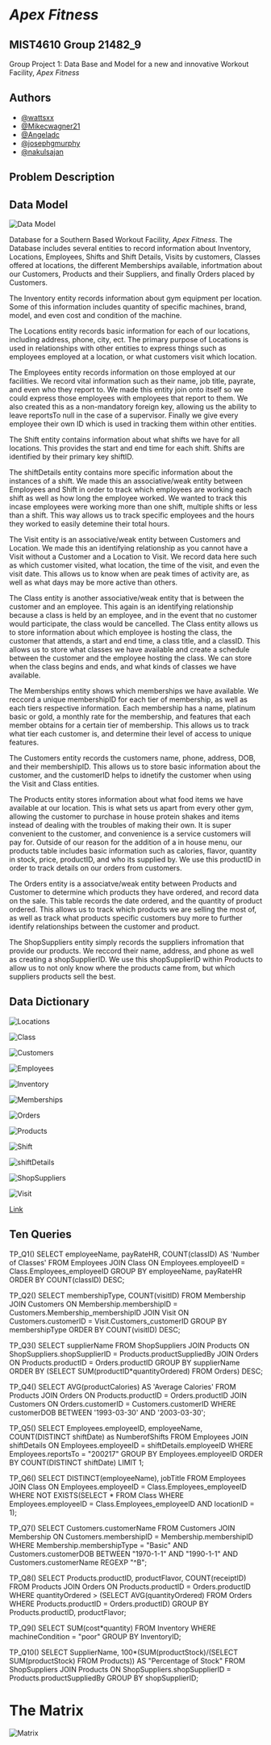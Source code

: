 
# *Apex Fitness*
## MIST4610 Group 21482_9

Group Project 1: Data Base and Model for a new and innovative Workout Facility, *Apex Fitness*


## Authors

- [@wattsxx](https://www.github.com/wattsxx)
- [@Mikecwagner21](https://www.github.com/Mikecwagner21)
- [@Angeladc](https://www.github.com/Angeladc)
- [@josephgmurphy](https://www.github.com/josephgmurphy)
- [@nakulsajan](https://www.github.com/nakulsajan)
## Problem Description


## Data Model

![Data Model](https://github.com/wattsxx/GroupProjectDataModel/blob/main/GroupProjectDataModel.png)

Database for a Southern Based Workout Facility, *Apex Fitness*. The Database includes several entities to record information about Inventory, Locations, Employees, Shifts and Shift Details, Visits by customers, Classes offered at locations, the different Memberships available, infortmation about our Customers, Products and their Suppliers, and finally Orders placed by Customers. 

The Inventory entity records information about gym equipment per location. Some of this information includes quantity of specific machines, brand, model, and even cost and condition of the machine. 

The Locations entity records basic information for each of our locations, including address, phone, city, ect. The primary purpose of Locations is used in relationships with other entities to express things such as employees employed at a location, or what customers visit which location. 

The Employees entity records information on those employed at our facilities. We record vital information such as their name, job title, payrate, and even who they report to. We made this entity join onto itself so we could express those employees with employees that report to them. We also created this as a non-mandatory foreign key, allowing us the ability to leave reportsTo null in the case of a supervisor. Finally we give every employee their own ID which is used in tracking them within other entities. 

The Shift entity contains information about what shifts we have for all locations. This provides the start and end time for each shift. Shifts are identified by their primary key shiftID. 

The shiftDetails entity contains more specific information about the instances of a shift. We made this an associative/weak entity between Employees and Shift in order to track which employees are working each shift as well as how long the employee worked. We wanted to track this incase employees were working more than one shift, multiple shifts or less than a shift. This way allows us to track specific employees and the hours they worked to easily detemine their total hours. 

The Visit entity is an associative/weak entity between Customers and Location. We made this an identifying relationship as you cannot have a Visit without a Customer and a Location to Visit. We record data here such as which customer visited, what location, the time of the visit, and even the visit date. This allows us to know when are peak times of activity are, as well as what days may be more active than others. 

The Class entity is another associative/weak entity that is between the customer and an employee. This again is an identifying relationship because a class is held by an employee, and in the event that no customer would participate, the class would be cancelled. The Class entity allows us to store information about which employee is hosting the class, the customer that attends, a start and end time, a class title, and a classID. This allows us to store what classes we have available and create a schedule between the customer and the employee hosting the class. We can store when the class begins and ends, and what kinds of classes we have available. 

The Memberships entity shows which memberships we have available. We reccord a unique membershipID for each tier of membership, as well as each tiers respective information. Each membership has a name, platinum basic or gold, a monthly rate for the membership, and features that each member obtains for a certain tier of membership. This allows us to track what tier each customer is, and determine their level of access to unique features. 

The Customers entity records the customers name, phone, address, DOB, and their membershipID. This allows us to store basic information about the customer, and the customerID helps to idnetify the customer when using the Visit and Class entities.

The Products entity stores information about what food items we have available at our location. This is what sets us apart from every other gym, allowing the customer to purchase in house protein shakes and items instead of dealing with the troubles of making their own. It is super convenient to the customer, and convenience is a service customers will pay for. Outside of our reason for the addition of a in house menu, our products table includes basic information such as calories, flavor, quantity in stock, price, productID, and who its supplied by. We use this productID in order to track details on our orders from customers. 

The Orders entity is a associatve/weak entity between Products and Customer to determine which products they have ordered, and record data on the sale. This table records the date ordered, and the quantity of product ordered. This allows us to track which products we are selling the most of, as well as track what products specific customers buy more to further identify relationships between the customer and product. 

The ShopSuppliers entity simply records the suppliers infromation that provide our products. We reccord their name, address, and phone as well as creating a shopSupplierID. We use this shopSupplierID within Products to allow us to not only know where the products came from, but which suppliers products sell the best. 

## Data Dictionary

![Locations](https://github.com/wattsxx/Data-Dictionary/blob/main/Locations%20Table.png)

![Class](https://github.com/wattsxx/Data-Dictionary/blob/main/Class%20Table.png)

![Customers](https://github.com/wattsxx/Data-Dictionary/blob/main/Customers%20Table.png)

![Employees](https://github.com/wattsxx/Data-Dictionary/blob/main/Employees%20Table.png)

![Inventory](https://github.com/wattsxx/Data-Dictionary/blob/main/Inventory%20Table.png)

![Memberships](https://github.com/wattsxx/Data-Dictionary/blob/main/Membership%20Table.png)

![Orders](https://github.com/wattsxx/Data-Dictionary/blob/main/Orders%20Table.png)

![Products](https://github.com/wattsxx/Data-Dictionary/blob/main/Products%20Table.png)

![Shift](https://github.com/wattsxx/Data-Dictionary/blob/main/Shift%20Table.png)

![shiftDetails](https://github.com/wattsxx/Data-Dictionary/blob/main/shiftDetails%20Table.png)

![ShopSuppliers](https://github.com/wattsxx/Data-Dictionary/blob/main/Shop%20suppliers%20Table.png)

![Visit](https://github.com/wattsxx/Data-Dictionary/blob/main/Visit%20Table.png)


[Link](https://docs.google.com/document/d/1d1Kczm4RgS-gKGNEknKKuGpcYVNTDvc4p7c3umfHKIU/edit?usp=sharing)

## Ten Queries
TP_Q1()
SELECT employeeName, payRateHR, COUNT(classID) AS 'Number of Classes'
FROM Employees
JOIN Class ON Employees.employeeID = Class.Employees_employeeID
GROUP BY employeeName, payRateHR
ORDER BY COUNT(classID) DESC;


TP_Q2()
SELECT membershipType, COUNT(visitID)
FROM Membership
JOIN Customers ON Membership.membershipID = Customers.Membership_membershipID
JOIN Visit ON Customers.customerID = Visit.Customers_customerID
GROUP BY membershipType
ORDER BY COUNT(visitID) DESC;


TP_Q3()
SELECT supplierName
FROM ShopSuppliers
JOIN Products ON ShopSuppliers.shopSupplierID = Products.productSuppliedBy
JOIN Orders ON Products.productID = Orders.productID
GROUP BY supplierName
ORDER BY (SELECT SUM(productID*quantityOrdered) FROM Orders) DESC;


TP_Q4() 
SELECT AVG(productCalories) AS 'Average Calories'
FROM Products
JOIN Orders ON Products.productID = Orders.productID
JOIN Customers ON Orders.customerID = Customers.customerID
WHERE customerDOB BETWEEN '1993-03-30' AND '2003-03-30';


TP_Q5()
SELECT Employees.employeeID, employeeName, COUNT(DISTINCT shiftDate) as NumberofShifts
FROM Employees
JOIN shiftDetails ON Employees.employeeID = shiftDetails.employeeID
WHERE Employees.reportsTo = "200217"
GROUP BY Employees.employeeID
ORDER BY COUNT(DISTINCT shiftDate)
LIMIT 1;


TP_Q6()
SELECT DISTINCT(employeeName), jobTitle
FROM Employees
JOIN Class ON Employees.employeeID = Class.Employees_employeeID
WHERE NOT EXISTS(SELECT * FROM Class WHERE Employees.employeeID = Class.Employees_employeeID AND locationID = 1);


TP_Q7()
SELECT Customers.customerName
FROM Customers
JOIN Membership ON Customers.membershipID = Membership.membershipID
WHERE Membership.membershipType = "Basic" AND Customers.customerDOB BETWEEN "1970-1-1" AND "1990-1-1" AND Customers.customerName REGEXP "^B";


TP_Q8()
SELECT Products.productID, productFlavor, COUNT(receiptID) 
FROM Products
JOIN Orders ON Products.productID = Orders.productID
WHERE quantityOrdered > (SELECT AVG(quantityOrdered) FROM Orders WHERE Products.productID = Orders.productID)
GROUP BY Products.productID, productFlavor;


TP_Q9()
SELECT SUM(cost*quantity)
FROM Inventory 
WHERE machineCondition = "poor"
GROUP BY InventoryID;


TP_Q10()
SELECT SupplierName, 100*(SUM(productStock)/(SELECT SUM(productStock) FROM Products)) AS "Percentage of Stock"
FROM ShopSuppliers
JOIN Products ON ShopSuppliers.shopSupplierID = Products.productSuppliedBy
GROUP BY shopSupplierID;

# The Matrix

![Matrix](://github.com/wattsxx/The-Matrix/blob/main/The%20Matrix.png)
